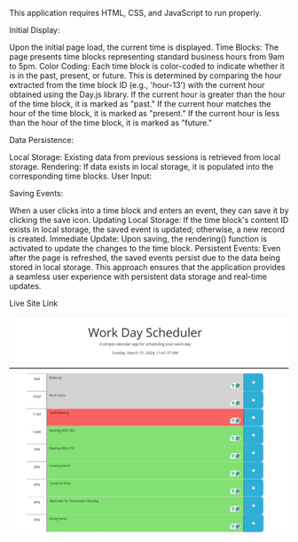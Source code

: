 This application requires HTML, CSS, and JavaScript to run properly.

Initial Display: 

Upon the initial page load, the current time is displayed.
Time Blocks: The page presents time blocks representing standard business hours from 9am to 5pm.
Color Coding: Each time block is color-coded to indicate whether it is in the past, present, or future. This is determined by comparing the hour extracted from the time block ID (e.g., 'hour-13') with the current hour obtained using the Day.js library.
If the current hour is greater than the hour of the time block, it is marked as "past."
If the current hour matches the hour of the time block, it is marked as "present."
If the current hour is less than the hour of the time block, it is marked as "future."

Data Persistence:

Local Storage: Existing data from previous sessions is retrieved from local storage.
Rendering: If data exists in local storage, it is populated into the corresponding time blocks.
User Input:

Saving Events:

When a user clicks into a time block and enters an event, they can save it by clicking the save icon.
Updating Local Storage: If the time block's content ID exists in local storage, the saved event is updated; otherwise, a new record is created.
Immediate Update: Upon saving, the rendering() function is activated to update the changes to the time block.
Persistent Events: Even after the page is refreshed, the saved events persist due to the data being stored in local storage.
This approach ensures that the application provides a seamless user experience with persistent data storage and real-time updates.


Live Site Link



![Site Image](Images/WorkSchdule.JPG)
